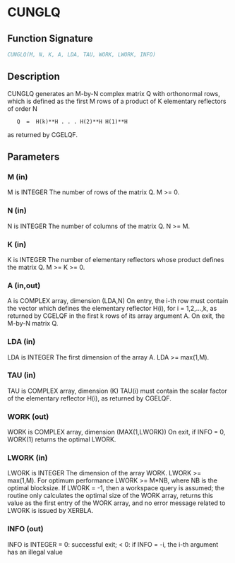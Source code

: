 # CUNGLQ

## Function Signature

```fortran
CUNGLQ(M, N, K, A, LDA, TAU, WORK, LWORK, INFO)
```

## Description


 CUNGLQ generates an M-by-N complex matrix Q with orthonormal rows,
 which is defined as the first M rows of a product of K elementary
 reflectors of order N

       Q  =  H(k)**H . . . H(2)**H H(1)**H

 as returned by CGELQF.

## Parameters

### M (in)

M is INTEGER The number of rows of the matrix Q. M >= 0.

### N (in)

N is INTEGER The number of columns of the matrix Q. N >= M.

### K (in)

K is INTEGER The number of elementary reflectors whose product defines the matrix Q. M >= K >= 0.

### A (in,out)

A is COMPLEX array, dimension (LDA,N) On entry, the i-th row must contain the vector which defines the elementary reflector H(i), for i = 1,2,...,k, as returned by CGELQF in the first k rows of its array argument A. On exit, the M-by-N matrix Q.

### LDA (in)

LDA is INTEGER The first dimension of the array A. LDA >= max(1,M).

### TAU (in)

TAU is COMPLEX array, dimension (K) TAU(i) must contain the scalar factor of the elementary reflector H(i), as returned by CGELQF.

### WORK (out)

WORK is COMPLEX array, dimension (MAX(1,LWORK)) On exit, if INFO = 0, WORK(1) returns the optimal LWORK.

### LWORK (in)

LWORK is INTEGER The dimension of the array WORK. LWORK >= max(1,M). For optimum performance LWORK >= M*NB, where NB is the optimal blocksize. If LWORK = -1, then a workspace query is assumed; the routine only calculates the optimal size of the WORK array, returns this value as the first entry of the WORK array, and no error message related to LWORK is issued by XERBLA.

### INFO (out)

INFO is INTEGER = 0: successful exit; < 0: if INFO = -i, the i-th argument has an illegal value

